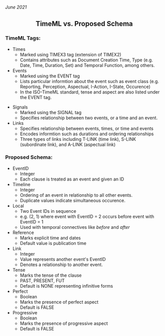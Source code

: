 ###### June 2021

## <center>TimeML vs. Proposed Schema</center>

### TimeML Tags:

- Times
    - Marked using TIMEX3 tag (extension of TIMEX2)
    - Contains attributes such as Document Creation Time, Type (e.g. Date, Time, Duration, Set) and Temporal Function, among others.
- Events
    - Marked using the EVENT tag
    - Lists particular informtion about the event such as event class (e.g. Reporting, Perception, Aspectual, I-Action, I-State, Occurence)
    - In the ISO-TimeML standard, tense and aspect are also listed under the EVENT tag.
<!--- need to distinguish these better--->
- Signals
    - Marked using the SIGNAL tag
    - Specifies relationship between two events, or a time and an event.
- Links
    - Specifies relationship between events, times, or time and events
    - Encodes informtion such as durations and ordering relationships
    - Three types of links including T-LINK (time link), S-LINK (subordinate link), and A-LINK (aspectual link)

### Proposed Schema:
<!--- need to at E,R,S explanation --->
- EventID
    - Integer
    - Each clause is treated as an event and given an ID
- Timeline
    - Integer
    - Ordering of an event in relationship to all other events.
    - Duplicate values indicate simultaneous occurence.
- Local
    - Two Event IDs in sequence
    - e.g. (2, 1) where event with EventID = 2 occurs before event with EventID = 1
    - Used with temporal connectives like *before* and *after*
- Reference
    - Marks explicit time and dates
    - Default value is publication time
- Link
    - Integer
    - Value represents another event's EventID
    - Denotes a relationship to another event.
- Tense
    - Marks the tense of the clause
    - PAST, PRESENT, FUT
    - Default is NONE representing infinitive forms
- Perfect
    - Boolean
    - Marks the presence of perfect aspect 
    - Default is FALSE
- Progressive
    - Boolean
    - Marks the presence of progressive aspect
    - Default is FALSE
<!---
### How TeML time and event capture information in relation to TimeML:
Times
- Timeline, Local, Reference
- 
Events

- EventID, Tense, Perfect, Aspect
- 
Signals
- Local, Reference
- 
Links
- Timeline, Link
- 
--->
